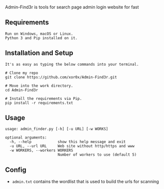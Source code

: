 Admin-Find3r is tools for search page admin login website for fast

## Requirements
    Run on Windows, macOS or Linux.
    Python 3 and Pip installed on it.
## Installation and Setup
    It's as easy as typing the below commands into your terminal.

    # Clone my repo
    git clone https://github.com/xor0x/Admin-Find3r.git
    
    # Move into the work directory.
    cd Admin-Find3r
    
    # Install the requirements via Pip.
    pip install -r requirements.txt

## Usage

    usage: admin_finder.py [-h] [-u URL] [-w WORKS]
    
    optional arguments:
      -h, --help            show this help message and exit
      -u URL, --url URL     Web site without http/https and www
      -w WORKERS, --workers WORKERS
                            Number of workers to use (default 5)



Config
---
- `admin.txt` contains the wordlist that is used to build the urls for scanning

